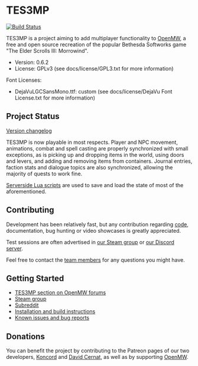 TES3MP
======

[![Build Status](https://travis-ci.org/TES3MP/openmw-tes3mp.svg?branch=master)](https://travis-ci.org/TES3MP/openmw-tes3mp)

TES3MP is a project aiming to add multiplayer functionality to [OpenMW](https://github.com/OpenMW/openmw), a free and open source recreation of the popular Bethesda Softworks game "The Elder Scrolls III: Morrowind".

* Version: 0.6.2
* License: GPLv3 (see docs/license/GPL3.txt for more information)

Font Licenses:
* DejaVuLGCSansMono.ttf: custom (see docs/license/DejaVu Font License.txt for more information)

Project Status
--------------

[Version changelog](https://github.com/TES3MP/openmw-tes3mp/blob/master/tes3mp-changelog.md)

TES3MP is now playable in most respects. Player and NPC movement, animations, combat and spell casting are properly synchronized with small exceptions, as is picking up and dropping items in the world, using doors and levers, and adding and removing items from containers. Journal entries, faction stats and dialogue topics are also synchronized, allowing the majority of quests to work fine.

[Serverside Lua scripts](https://github.com/TES3MP/PluginExamples) are used to save and load the state of most of the aforementioned.

Contributing
--------------

Development has been relatively fast, but any contribution regarding [code](https://github.com/TES3MP/openmw-tes3mp/blob/master/CONTRIBUTING.md), documentation, bug hunting or video showcases is greatly appreciated.

Test sessions are often advertised in [our Steam group](https://steamcommunity.com/groups/mwmulti) or [our Discord server](https://discord.gg/H8zhhuk).

Feel free to contact the [team members](https://github.com/TES3MP/openmw-tes3mp/blob/master/tes3mp-credits.md) for any questions you might have.

Getting Started
---------------

* [TES3MP section on OpenMW forums](https://forum.openmw.org/viewforum.php?f=44)
* [Steam group](https://steamcommunity.com/groups/mwmulti)
* [Subreddit](https://www.reddit.com/r/tes3mp)
* [Installation and build instructions](https://github.com/TES3MP/openmw-tes3mp/wiki/Installation-and-build-instructions)
* [Known issues and bug reports](https://github.com/TES3MP/openmw-tes3mp/issues)

Donations
---------------

You can benefit the project by contributing to the Patreon pages of our two developers, [Koncord](https://www.patreon.com/Koncord) and [David Cernat](https://www.patreon.com/davidcernat), as well as by supporting [OpenMW](https://openmw.org).
